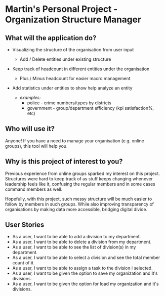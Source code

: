 # Martin's Personal Project - Organization Structure Manager

## What will the application do?

- Visualizing the structure of the organisation from user input
  - Add / Delete entities under existing structure

- Keep track of headcount in different entities under the organisation
  - Plus / Minus headcount for easier macro management

- Add statistics under entities to show help analyze an entity
  - *examples:* 
    - police - crime numbers/types by districts
    - government - group/department efficiency (kpi satisfaction%, etc)

## Who will use it?

Anyone! If you have a need to manage your organisation (e.g. online groups), 
this tool will help you.

## Why is this project of interest to you?

Previous experience from online groups sparked my interest on this project.
Structures were hard to keep track of as stuff keeps changing whenever leadership feels like it, 
confusing the regular members and in some cases command members as well.

Hopefully, with this project, such messy structure will be much easier to
follow by members in such groups. 
While also improving transparency of organisations by making data more accessible, bridging digital divide.

## User Stories
- As a user, I want to be able to add a division to my department.
- As a user, I want to be able to delete a division from my department.
- As a user, I want to be able to see the list of division(s) in my department.
- As a user, I want to be able to select a division and see the total member count of it.
- As a user, I want to be able to assign a task to the division I selected.
- As a user, I want to be given the option to save my organization and it's divisions.
- As a user, I want to be given the option for load my organization and it's divisions.
